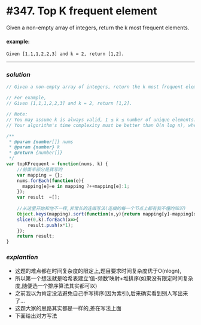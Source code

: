 # #347. Top K frequent element
Given a non-empty array of integers, return the k most frequent elements.  

#### example:    
```
Given [1,1,1,2,2,3] and k = 2, return [1,2].
```    


<hr>  

### _*solution*_
```javascript
// Given a non-empty array of integers, return the k most frequent elements.

// For example,
// Given [1,1,1,2,2,3] and k = 2, return [1,2].

// Note: 
// You may assume k is always valid, 1 ≤ k ≤ number of unique elements.
// Your algorithm's time complexity must be better than O(n log n), where n is the array's size.

/**
 * @param {number[]} nums
 * @param {number} k
 * @return {number[]}
 */
var topKFrequent = function(nums, k) {
    //前面半部分是我写的
    var mapping = {};
    nums.forEach(function(e){
      mapping[e]=e in mapping ?++mapping[e]:1;
    });
    var result  =[];
    
    //从这里开始和他不一样,非常长的连缀写法(连缀的每一个节点上都有我不懂的知识)
    Object.keys(mapping).sort(function(x,y){return mapping[y]-mapping[x]}).
    slice(0,k).forEach(x=>{
        result.push(x*1);
    });
    return result;
}
```

### _*explantion*_
 * 这题的难点都在时间复杂度的限定上,题目要求时间复杂度优于O(nlogn),
 * 所以第一个想法就是哈希表建立‘值-频数’映射+堆排序(如果没有限定时间复杂度,随便选一个排序算法其实都可以)
 * 之前我以为肯定没法避免自己手写排序(因为索引),后来确实看到别人写出来了...
 * 这题大家的思路其实都是一样的,差在写法上面
 * 下面给出对方写法

